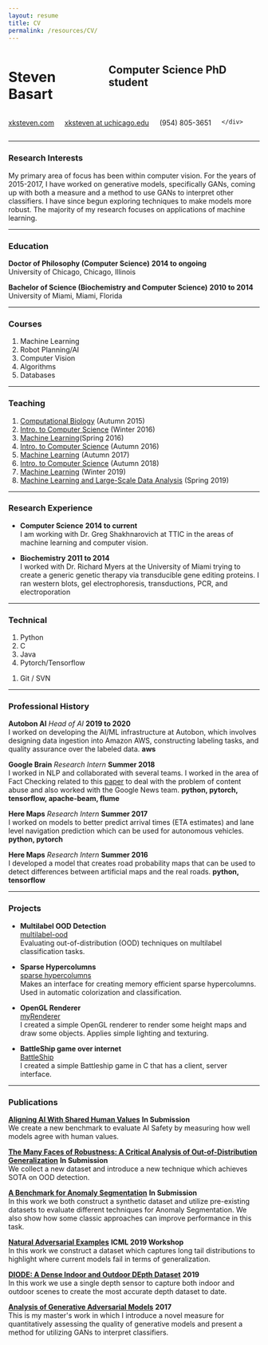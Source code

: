 ```yaml
---
layout: resume
title: CV
permalink: /resources/CV/
---
```


<div class="row">
	<div class="eight columns">
		<h1 class="my-heading1">Steven Basart </h1>
		<h2 class="my-heading2"> Computer Science PhD student </h2>
	</div>
	<div class="four columns">
		<p class="my-headingp"><a href="http://www.xksteven.com" >xksteven.com</a></p>
		<p class="my-headingp"><a href="mailto:xksteven@uchicago.edu"> xksteven at uchicago.edu</a></p>
		<p class="my-headinglastp">(954) 805-3651</p>

	</div>
</div>


------

### Research Interests

My primary area of focus has been within computer vision.  For the years of 2015-2017, I have worked on generative models, specifically GANs, coming up with both a measure and a method to use GANs to interpret other classifiers.  I have since begun exploring techniques to make models more robust. The majority of my research focuses on applications of machine learning.  


------

### Education

**Doctor of Philosophy (Computer Science)** __2014 to ongoing__  
	University of Chicago, Chicago, Illinois

**Bachelor of Science (Biochemistry and Computer Science)** __2010 to 2014__  
	University of Miami, Miami, Florida


------

### Courses

1. Machine Learning
2. Robot Planning/AI
3. Computer Vision
4. Algorithms
5. Databases


------

### Teaching

1. [Computational Biology](http://uchicago.bio) (Autumn 2015)
2. [Intro. to Computer Science](https://www.classes.cs.uchicago.edu/archive/2016/winter/15200-1/) (Winter 2016)
3. [Machine Learning](http://people.cs.uchicago.edu/~risi/cmsc25400.html)(Spring 2016)
4. [Intro. to Computer Science](https://www.classes.cs.uchicago.edu/archive/2016/fall/12100-1/) (Autumn 2016)
5. [Machine Learning](http://people.cs.uchicago.edu/~risi/cmsc25400.html) (Autumn 2017)
8. [Intro. to Computer Science](http://people.cs.uchicago.edu/~adamshaw/cmsc15100-2018/index.html) (Autumn 2018)
9. [Machine Learning](http://people.cs.uchicago.edu/~risi/cmsc25400.html) (Winter 2019)
10. [Machine Learning and Large-Scale Data Analysis](https://www.stat.uchicago.edu/courseinfo/courses/2019/spr/ann/s37601-1.shtml) (Spring 2019)


------

### Research Experience

* **Computer Science**  __2014 to current__  
	I am working with Dr. Greg Shakhnarovich at TTIC in the areas of machine learning and computer vision.

* **Biochemistry**   __2011 to 2014__  
	I worked with Dr. Richard Myers at the University of Miami trying to create a generic genetic therapy via transducible gene editing proteins.  I ran western blots, gel electrophoresis, transductions, PCR, and electroporation


------

### Technical

1. Python
1. C
1. Java
1. Pytorch/Tensorflow
<!-- 1. Android / iOS -->
<!-- 1. Javascript / NodeJS -->
1. Git / SVN


------


### Professional History

**Autobon AI** *Head of AI* __2019 to 2020__  
	I worked on developing the AI/ML infrastructure at Autobon, which involves designing data ingestion into Amazon AWS, constructing labeling tasks, and quality assurance over the labeled data.
	**aws**

**Google Brain** *Research Intern* __Summer 2018__  
	I worked in NLP and collaborated with several teams.  I worked in the area of Fact Checking related to this [paper](https://dl.acm.org/citation.cfm?id=3184558.3188723) to deal with the problem of content abuse and also worked with the Google News team.
	**python, pytorch, tensorflow, apache-beam, flume**

**Here Maps** *Research Intern* __Summer 2017__  
	I worked on models to better predict arrival times (ETA estimates) and lane level navigation prediction which can be used for autonomous vehicles.
	**python, pytorch**

**Here Maps** *Research Intern* __Summer 2016__  
	I developed a model that creates road probability maps that can be used to detect differences between artificial maps and the real roads.
	**python, tensorflow**



------


### Projects

* **Multilabel OOD Detection**  
	[multilabel-ood](https://github.com/xksteven/multilabel-ood)  
	Evaluating out-of-distribution (OOD) techniques on multilabel classification tasks.

* **Sparse Hypercolumns**  
	[sparse hypercolumns](https://github.com/xksteven/Sparse-Hypercolumns)  
	Makes an interface for creating memory efficient sparse hypercolumns.  Used in automatic colorization and classification.

* **OpenGL Renderer**  
	[myRenderer](http://www.github.com/xksteven/myOpenGl)  
	I created a simple OpenGL renderer to render some height maps and draw some objects.  Applies simple lighting and texturing.

* **BattleShip game over internet**  
	[BattleShip](https://github.com/xksteven/Networks)  
	I created a simple Battleship game in C that has a client, server interface.


------


### Publications

**[Aligning AI With Shared Human Values](https://arxiv.org/abs/2008.02275)** __In Submission__  
	We create a new benchmark to evaluate AI Safety by measuring how well models agree with human values.

**[The Many Faces of Robustness: A Critical Analysis of Out-of-Distribution Generalization](https://arxiv.org/abs/2006.16241)** __In Submission__  
	We collect a new dataset and introduce a new technique which achieves SOTA on OOD detection.

**[A Benchmark for Anomaly Segmentation](https://arxiv.org/abs/1911.11132)** __In Submission__  
	In this work we both construct a synthetic dataset and utilize pre-existing datasets to evaluate different techniques for Anomaly Segmentation.  We also show how some classic approaches can improve performance in this task.

**[Natural Adversarial Examples](https://sites.google.com/view/icml2019-generalization/accepted-papers)** __ICML 2019 Workshop__  
	In this work we construct a dataset which captures long tail distributions to highlight where current models fail in terms of generalization.

**[DIODE: A Dense Indoor and Outdoor DEpth Dataset](https://diode-dataset.org)** __2019__  
	In this work we use a single depth sensor to capture both indoor and outdoor scenes to create the most accurate depth dataset to date.  

**[Analysis of Generative Adversarial Models](https://newtraell.cs.uchicago.edu/files/ms_paper/xksteven.pdf)** __2017__  
	This is my master's work in which I introduce a novel measure for quantitatively assessing the quality of generative models and present a method for utilizing GANs to interpret classifiers.
